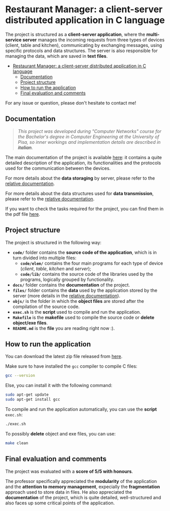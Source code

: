 # Restaurant Manager: a client-server distributed application in C language

The project is structured as a **client-server application**, where the **multi-service server** manages the incoming requests from three types of devices (client, table and kitchen), communicating by exchanging messages, using specific protocols and data structures. The server is also responsible for managing the data, which are saved in **text files**.

- [Restaurant Manager: a client-server distributed application in C language](#restaurant-manager-a-client-server-distributed-application-in-c-language)
  - [Documentation](#documentation)
  - [Project structure](#project-structure)
  - [How to run the application](#how-to-run-the-application)
  - [Final evaluation and comments](#final-evaluation-and-comments)

For any issue or question, please don't hesitate to contact me!

## Documentation

> _This project was developed during "Computer Networks" course for the Bachelor's degree in Computer Engineering at the University of Pisa, so inner workings and implementation details are described in **italian**._

The main documentation of the project is available [here](/docs/documentation.md): it contains a quite detailed description of the application, its functionalities and the protocols used for the communication between the devices.

For more details about the **data storaging** by server, please refer to the [relative documentation](/docs/files%20organization.md).

For more details about the data structures used for **data transmission**, please refer to the [relative documentation](/docs/data%20transmission.md).

If you want to check the tasks required for the project, you can find them in the pdf file [here](/docs/Specifiche.pdf).


## Project structure

The project is structured in the following way:
- **`code/`** folder contains the **source code of the application**, which is in turn divided into multiple files:
  - **`code/elem/`** contains the four main programs for each type of device (_client_, _table_, _kitchen_ and _server_);
  - **`code/lib/`** contains the source code of the libraries used by the programs, logically grouped by functionality.
- **`docs/`** folder contains the **documentation** of the project.
- **`files/`** folder contains the **data** used by the application stored by the server (more details in the [relative documentation](docs/files%20organization.md)).
- **`objs/`** is the folder in which the **object files** are stored after the compilation of the source code.
- **`exec.sh`** is the **script** used to compile and run the application.
- **`Makefile`** is the **makefile** used to compile the source code or **delete object/exe files**.
- **`README.md`** is the **file** you are reading right now :).


## How to run the application

You can download the latest zip file released from [here](https://github.com/EmanueleRsp/Restaurant-Manager-in-C/releases). 

Make sure to have installed the `gcc` compiler to compile C files:
```bash
gcc --version
```
Else, you can install it with the following command:
```bash
sudo apt-get update
sudo apt-get install gcc
```

To compile and run the application automatically, you can use the **script** `exec.sh`:
```bash
./exec.sh
```

To possibly **delete** object and exe files, you can use:
```bash
make clean
```


## Final evaluation and comments

The project was evaluated with a **score of 5/5 with honours**.

The professor specifically appreciated the **modularity** of the application and the **attention to memory management**, expecially the **fragmentation** approach used to store data in files. He also appreciated the **documentation** of the project, which is quite detailed, well-structured and also faces up some critical points of the application. 
